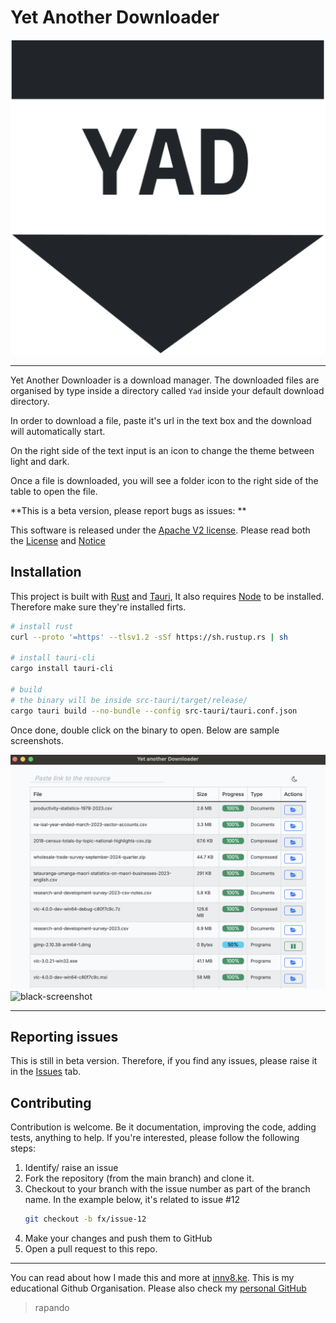 # Yet Another Downloader

![logo](./src-tauri/icons/white-bg.png)

---

Yet Another Downloader is a download manager. The downloaded files are organised by type inside a
directory called `Yad` inside your default download directory.

In order to download a file, paste it's url in the text box and the download will automatically
start.

On the right side of the text input is an icon to change the theme between light and dark.

Once a file is downloaded, you will see a folder icon to the right side of the table to open the
file.

**This is a beta version, please report bugs as issues: **

This software is released under the [Apache V2 license](https://choosealicense.com/licenses/apache-2.0/). Please read both the [License](./LICENSE) and [Notice](./NOTICE)




## Installation

This project is built with [Rust](https://www.rust-lang.org/) and [Tauri](https://tauri.app/), It also requires [Node](https://nodejs.org) to be installed. Therefore make sure they're installed firts.

```sh
# install rust 
curl --proto '=https' --tlsv1.2 -sSf https://sh.rustup.rs | sh

# install tauri-cli
cargo install tauri-cli 

# build
# the binary will be inside src-tauri/target/release/
cargo tauri build --no-bundle --config src-tauri/tauri.conf.json

```

Once done, double click on the binary to open. Below are sample screenshots.

![white-screenshot](./src-tauri/icons/white-screenshot.png)
![black-screenshot](./src-tauri/icons/black-screenshot)

---

## Reporting issues

This is still in beta version. Therefore, if you find any issues, please raise it in the [Issues](https://github.com/innv8/yad/issues) tab.

## Contributing

Contribution is welcome. Be it documentation, improving the code, adding tests, anything to help. If
you're interested, please follow the following steps:

1. Identify/ raise an issue 
2. Fork the repository (from the main branch) and clone it.
3. Checkout to your branch with the issue number as part of the branch name. In the example below,
   it's related to issue #12
    ```sh
    git checkout -b fx/issue-12
    ```
4. Make your changes and push them to GitHub 
5. Open a pull request to this repo.


---

You can read about how I made this and more at [innv8.ke](https://innv8.ke). This is my educational
Github Organisation. Please also check my [personal GitHub](https://github.com/rapando)


> rapando
